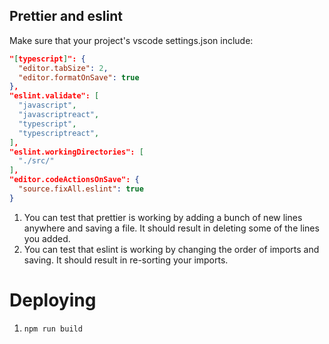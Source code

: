 
## Prettier and eslint

Make sure that your project's vscode settings.json include:

```json
"[typescript]": {
  "editor.tabSize": 2,
  "editor.formatOnSave": true
},
"eslint.validate": [
  "javascript",
  "javascriptreact",
  "typescript",
  "typescriptreact",
],
"eslint.workingDirectories": [
  "./src/"
],
"editor.codeActionsOnSave": {
  "source.fixAll.eslint": true
}
```

1. You can test that prettier is working by adding a bunch of new lines anywhere and saving a file. It should result in deleting some of the lines you added.
2. You can test that eslint is working by changing the order of imports and saving. It should result in re-sorting your imports.


# Deploying

1. `npm run build`
